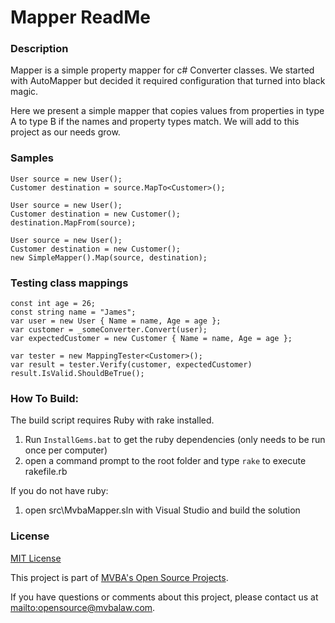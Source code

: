 Mapper ReadMe
==
### Description

Mapper is a simple property mapper for c# Converter classes. We started with AutoMapper but decided it required configuration that turned into black magic.

Here we present a simple mapper that copies values from properties in type A to type B if the names and property types match. We will add to this project as our needs grow.

### Samples

	User source = new User();
	Customer destination = source.MapTo<Customer>();

	User source = new User();
	Customer destination = new Customer();
	destination.MapFrom(source);

	User source = new User();
	Customer destination = new Customer();
	new SimpleMapper().Map(source, destination);

### Testing class mappings

	const int age = 26;
	const string name = "James";
	var user = new User { Name = name, Age = age };
	var customer = _someConverter.Convert(user);
	var expectedCustomer = new Customer { Name = name, Age = age };
	
	var tester = new MappingTester<Customer>();
	var result = tester.Verify(customer, expectedCustomer)
	result.IsValid.ShouldBeTrue();

### How To Build:

The build script requires Ruby with rake installed.

1. Run `InstallGems.bat` to get the ruby dependencies (only needs to be run once per computer)
1. open a command prompt to the root folder and type `rake` to execute rakefile.rb

If you do not have ruby:

1. open src\MvbaMapper.sln with Visual Studio and build the solution
### License

[MIT License][mitlicense]

This project is part of [MVBA's Open Source Projects][MvbaLawGithub].

If you have questions or comments about this project, please contact us at <mailto:opensource@mvbalaw.com>.

[MvbaLawGithub]: http://mvbalaw.github.io/
[mitlicense]: http://www.opensource.org/licenses/mit-license.php
